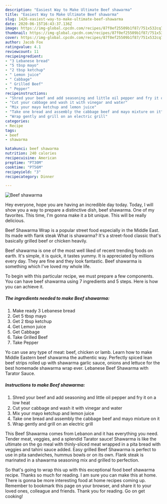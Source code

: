 ```yaml
---
description: "Easiest Way to Make Ultimate Beef shawarma"
title: "Easiest Way to Make Ultimate Beef shawarma"
slug: 1426-easiest-way-to-make-ultimate-beef-shawarma
date: 2020-06-15T16:43:37.136Z
image: https://img-global.cpcdn.com/recipes/87f0ef25509b1f87/751x532cq70/beef-shawarma-recipe-main-photo.jpg
thumbnail: https://img-global.cpcdn.com/recipes/87f0ef25509b1f87/751x532cq70/beef-shawarma-recipe-main-photo.jpg
cover: https://img-global.cpcdn.com/recipes/87f0ef25509b1f87/751x532cq70/beef-shawarma-recipe-main-photo.jpg
author: Jacob Fox
ratingvalue: 4.1
reviewcount: 11
recipeingredient:
- "3 Lebanese bread"
- "5 tbsp mayo"
- "2 tbsp ketchup"
- " Lemon juice"
- " Cabbage"
- " Grilled Beef"
- " Pepper"
recipeinstructions:
- "Shred your beef and add seasoning and little oil pepper and fry it on a low heat"
- "Cut your cabbage and wash it with vinegar and water"
- "Mix your mayo ketchup and lemon juice"
- "Take one bread and assembly the cabbage beef and mayo mixture on it"
- "Wrap gently and grill on an electric grill"
categories:
- Recipe
tags:
- beef
- shawarma

katakunci: beef shawarma 
nutrition: 240 calories
recipecuisine: American
preptime: "PT30M"
cooktime: "PT56M"
recipeyield: "3"
recipecategory: Dinner

---
```



![Beef shawarma](https://img-global.cpcdn.com/recipes/87f0ef25509b1f87/751x532cq70/beef-shawarma-recipe-main-photo.jpg)

Hey everyone, hope you are having an incredible day today. Today, I will show you a way to prepare a distinctive dish, beef shawarma. One of my favorites. This time, I'm gonna make it a bit unique. This will be really delicious.

Beef Shawarma Wrap is a popular street food especially in the Middle East. Its made with flank steak What is shawarma? It&#39;s a street-food classic that&#39;s basically grilled beef or chicken heavily.

Beef shawarma is one of the most well liked of recent trending foods on earth. It's simple, it is quick, it tastes yummy. It is appreciated by millions every day. They are fine and they look fantastic. Beef shawarma is something which I've loved my whole life.


To begin with this particular recipe, we must prepare a few components. You can have beef shawarma using 7 ingredients and 5 steps. Here is how you can achieve it.

<!--inarticleads1-->

##### The ingredients needed to make Beef shawarma:

1. Make ready 3 Lebanese bread
1. Get 5 tbsp mayo
1. Get 2 tbsp ketchup
1. Get  Lemon juice
1. Get  Cabbage
1. Take  Grilled Beef
1. Take  Pepper


Yo can use any type of meat: beef, chicken or lamb. Learn how to make Middle Eastern beef shawarma the authentic way. Perfectly spiced lean beef strips rolled up with shawarma garlic sauce, onions and lettuce for the best homemade shawarma wrap ever. Lebanese Beef Shawarma with Tarator Sauce. 

<!--inarticleads2-->

##### Instructions to make Beef shawarma:

1. Shred your beef and add seasoning and little oil pepper and fry it on a low heat
1. Cut your cabbage and wash it with vinegar and water
1. Mix your mayo ketchup and lemon juice
1. Take one bread and assembly the cabbage beef and mayo mixture on it
1. Wrap gently and grill on an electric grill


This Beef Shawarma comes from Lebanon and it has everything you need. Tender meat, veggies, and a splendid Tarator sauce! Shawarma is like the ultimate on the go meal with thinly-sliced meat wrapped in a pita bread with veggies and tahini sauce added. Easy grilled Beef Shawarma is perfect to use in pita sandwiches, hummus bowls or on its own. Flank steak is marinated in a shawarma seasoning mix and grilled to perfection. 

So that's going to wrap this up with this exceptional food beef shawarma recipe. Thanks so much for reading. I am sure you can make this at home. There is gonna be more interesting food at home recipes coming up. Remember to bookmark this page on your browser, and share it to your loved ones, colleague and friends. Thank you for reading. Go on get cooking!
